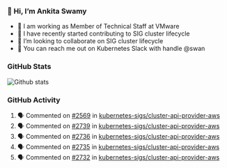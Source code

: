 ### 👋 Hi, I’m Ankita Swamy 

- 💼 I am working as Member of Technical Staff at VMware
- 👀 I have recently started contributing to SIG cluster lifecycle 
- 💞️ I’m looking to collaborate on SIG cluster lifecycle
- 💬 You can reach me out on Kubernetes Slack with handle @swan

### GitHub Stats
![Github stats](https://github-readme-stats.vercel.app/api?username=Ankitasw&count_private=true&show_icons=true&theme=tokyonight)

### GitHub Activity 
<!--START_SECTION:activity-->
1. 🗣 Commented on [#2569](https://github.com/kubernetes-sigs/cluster-api-provider-aws/issues/2569) in [kubernetes-sigs/cluster-api-provider-aws](https://github.com/kubernetes-sigs/cluster-api-provider-aws)
2. 🗣 Commented on [#2739](https://github.com/kubernetes-sigs/cluster-api-provider-aws/issues/2739) in [kubernetes-sigs/cluster-api-provider-aws](https://github.com/kubernetes-sigs/cluster-api-provider-aws)
3. 🗣 Commented on [#2736](https://github.com/kubernetes-sigs/cluster-api-provider-aws/issues/2736) in [kubernetes-sigs/cluster-api-provider-aws](https://github.com/kubernetes-sigs/cluster-api-provider-aws)
4. 🗣 Commented on [#2735](https://github.com/kubernetes-sigs/cluster-api-provider-aws/issues/2735) in [kubernetes-sigs/cluster-api-provider-aws](https://github.com/kubernetes-sigs/cluster-api-provider-aws)
5. 🗣 Commented on [#2732](https://github.com/kubernetes-sigs/cluster-api-provider-aws/issues/2732) in [kubernetes-sigs/cluster-api-provider-aws](https://github.com/kubernetes-sigs/cluster-api-provider-aws)
<!--END_SECTION:activity-->
